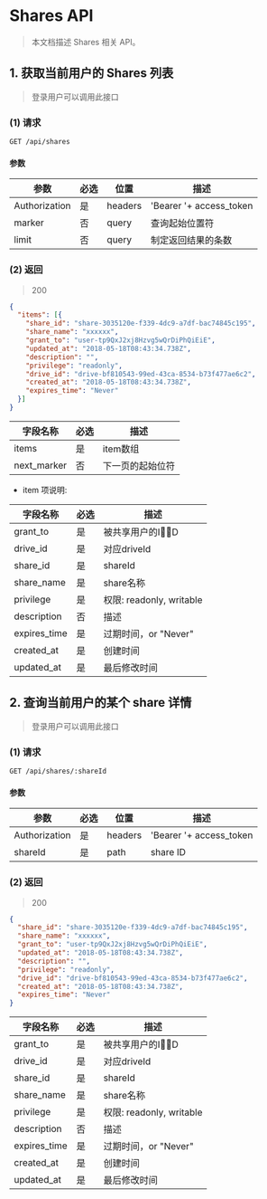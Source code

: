 # Shares API


> 本文档描述 Shares 相关 API。


## 1. 获取当前用户的 Shares 列表

> 登录用户可以调用此接口

### (1) 请求
```
GET /api/shares
```

#### 参数

|参数|必选|位置|描述|
|---|---|---|---|
| Authorization |是| headers | 'Bearer '+ access_token | 
|marker|否| query |查询起始位置符|
|limit|否| query| 制定返回结果的条数|

### (2) 返回

> 200

```json
{
  "items": [{
    "share_id": "share-3035120e-f339-4dc9-a7df-bac74845c195",
    "share_name": "xxxxxx",
    "grant_to": "user-tp9QxJ2xj8Hzvg5wQrDiPhQiEiE",
    "updated_at": "2018-05-18T08:43:34.738Z",
    "description": "",
    "privilege": "readonly",
    "drive_id": "drive-bf810543-99ed-43ca-8534-b73f477ae6c2",
    "created_at": "2018-05-18T08:43:34.738Z",
    "expires_time": "Never"
  }]
}
```

|字段名称|必选|描述|
|---|---|---|
|items|是|item数组|
|next_marker|否| 下一页的起始位符 |

* item 项说明:

|字段名称|必选|描述|
|---|---|---|
|grant_to|是|被共享用户的ID|
|drive_id|是| 对应driveId |
|share_id|是| shareId |
|share_name|是| share名称 |
|privilege|是|权限: readonly, writable |
|description|否|描述 |
|expires_time|是|过期时间，or "Never"|
|created_at|是| 创建时间 |
|updated_at|是| 最后修改时间 |


## 2. 查询当前用户的某个 share 详情

> 登录用户可以调用此接口

### (1) 请求
```
GET /api/shares/:shareId
```

#### 参数

|参数|必选|位置|描述|
|---|---|---|---|
| Authorization |是| headers | 'Bearer '+ access_token | 
|shareId|是| path |share ID|


### (2) 返回

> 200

```json
{
  "share_id": "share-3035120e-f339-4dc9-a7df-bac74845c195",
  "share_name": "xxxxxx",
  "grant_to": "user-tp9QxJ2xj8Hzvg5wQrDiPhQiEiE",
  "updated_at": "2018-05-18T08:43:34.738Z",
  "description": "",
  "privilege": "readonly",
  "drive_id": "drive-bf810543-99ed-43ca-8534-b73f477ae6c2",
  "created_at": "2018-05-18T08:43:34.738Z",
  "expires_time": "Never"
}
```

|字段名称|必选|描述|
|---|---|---|
|grant_to|是|被共享用户的ID|
|drive_id|是| 对应driveId |
|share_id|是| shareId |
|share_name|是| share名称 |
|privilege|是|权限: readonly, writable |
|description|否|描述 |
|expires_time|是|过期时间，or "Never"|
|created_at|是| 创建时间 |
|updated_at|是| 最后修改时间 |
